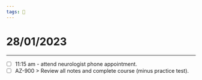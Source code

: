 ```yaml
---
tags: 📆
---
```


# 28/01/2023
---

- [ ] 11:15 am - attend neurologist phone appointment.
- [ ] AZ-900 > Review all notes and complete course (minus practice test).